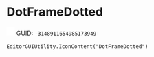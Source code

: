 # DotFrameDotted
![](/img/DotFrameDotted.png)
GUID: `-3148911654985173949`
```
EditorGUIUtility.IconContent("DotFrameDotted")
```
